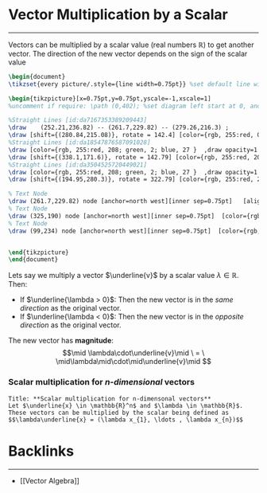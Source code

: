# Vector Multiplication by a Scalar
---
Vectors can be multiplied by a scalar value (real numbers $\mathbb{R}$) to get another vector. The direction of the new vector depends on the sign of the scalar value


```tikz
\begin{document}
\tikzset{every picture/.style={line width=0.75pt}} %set default line width to 0.75pt        

\begin{tikzpicture}[x=0.75pt,y=0.75pt,yscale=-1,xscale=1]
%uncomment if require: \path (0,402); %set diagram left start at 0, and has height of 402

%Straight Lines [id:da7167353389209443] 
\draw    (252.21,236.82) -- (261.7,229.82) -- (279.26,216.3) ;
\draw [shift={(280.84,215.08)}, rotate = 142.4] [color={rgb, 255:red, 0; green, 0; blue, 0 }  ][line width=0.75]    (10.93,-3.29) .. controls (6.95,-1.4) and (3.31,-0.3) .. (0,0) .. controls (3.31,0.3) and (6.95,1.4) .. (10.93,3.29)   ;
%Straight Lines [id:da18547876587091028] 
\draw [color={rgb, 255:red, 208; green, 2; blue, 27 }  ,draw opacity=1 ]   (280.84,215.08) -- (336.51,172.81) ;
\draw [shift={(338.1,171.6)}, rotate = 142.79] [color={rgb, 255:red, 208; green, 2; blue, 27 }  ,draw opacity=1 ][line width=0.75]    (10.93,-3.29) .. controls (6.95,-1.4) and (3.31,-0.3) .. (0,0) .. controls (3.31,0.3) and (6.95,1.4) .. (10.93,3.29)   ;
%Straight Lines [id:da3504525720449021] 
\draw [color={rgb, 255:red, 208; green, 2; blue, 27 }  ,draw opacity=1 ]   (252.21,236.82) -- (196.54,279.09) ;
\draw [shift={(194.95,280.3)}, rotate = 322.79] [color={rgb, 255:red, 208; green, 2; blue, 27 }  ,draw opacity=1 ][line width=0.75]    (10.93,-3.29) .. controls (6.95,-1.4) and (3.31,-0.3) .. (0,0) .. controls (3.31,0.3) and (6.95,1.4) .. (10.93,3.29)   ;

% Text Node
\draw (261.7,229.82) node [anchor=north west][inner sep=0.75pt]   [align=left] {$\displaystyle \underline{v}$};
% Text Node
\draw (325,190) node [anchor=north west][inner sep=0.75pt]  [color={rgb, 255:red, 208; green, 2; blue, 27 }  ,opacity=1 ] [align=left] {$\displaystyle \lambda \underline{v}$ when $\displaystyle \lambda  >0$};
% Text Node
\draw (99,234) node [anchor=north west][inner sep=0.75pt]  [color={rgb, 255:red, 208; green, 2; blue, 27 }  ,opacity=1 ] [align=left] {$\displaystyle \lambda \underline{v}$ when $\displaystyle \lambda < 0$};


\end{tikzpicture}
\end{document}
```
Lets say we multiply a vector $\underline{v}$ by a scalar value $\lambda \in \mathbb{R}$. Then:

- If $\underline{\lambda > 0}$: Then the new vector is in the *same direction* as the original vector.
-  If $\underline{\lambda < 0}$: Then the new vector is in the *opposite direction* as the original vector.

The new vector has **magnitude**:
$$\mid \lambda\cdot\underline{v}\mid \ = \ \mid\lambda\mid\cdot\mid\underline{v}\mid $$

### Scalar multiplication for *n-dimensional* vectors

```ad-Definition
Title: **Scalar multiplication for n-dimensonal vectors**
Let $\underline{x} \in \mathbb{R}^n$ and $\lambda \in \mathbb{R}$. These vectors can be multiplied by the scalar being defined as
$$\lambda\underline{x} = (\lambda x_{1}, \ldots , \lambda x_{n})$$
```

# Backlinks
---
- [[Vector Algebra]]

